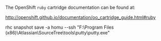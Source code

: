 The OpenShift `ruby` cartridge documentation can be found at:

http://openshift.github.io/documentation/oo_cartridge_guide.html#ruby

rhc snapshot save -a homu --ssh "F:\Program Files (x86)\Atlassian\SourceTree\tools\putty\putty.exe"